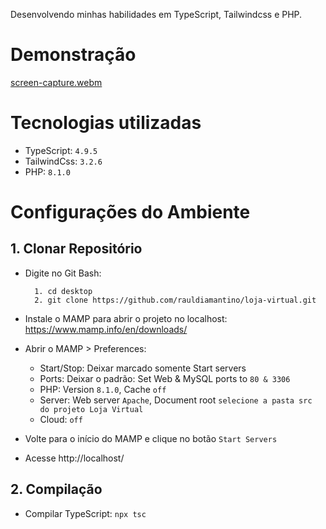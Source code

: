 Desenvolvendo minhas habilidades em TypeScript, Tailwindcss e PHP.

# Demonstração

[screen-capture.webm](https://user-images.githubusercontent.com/100098231/222880716-326386c1-8198-4790-846e-98e4e94b201b.webm)


# Tecnologias utilizadas
- TypeScript: `4.9.5`
- TailwindCss: `3.2.6`
- PHP: `8.1.0`

# Configurações do Ambiente

## 1. Clonar Repositório
- Digite no Git Bash:
  ```
    1. cd desktop
    2. git clone https://github.com/rauldiamantino/loja-virtual.git        
  ```
  
- Instale o MAMP para abrir o projeto no localhost: https://www.mamp.info/en/downloads/
- Abrir o MAMP > Preferences:
  - Start/Stop: Deixar marcado somente Start servers
  - Ports: Deixar o padrão: Set Web & MySQL ports to `80 & 3306`
  - PHP: Version `8.1.0`, Cache `off`
  - Server: Web server `Apache`, Document root `selecione a pasta src do projeto Loja Virtual`
  - Cloud: `off`
- Volte para o início do MAMP e clique no botão `Start Servers`
- Acesse http://localhost/

## 2. Compilação
- Compilar TypeScript: `npx tsc`
